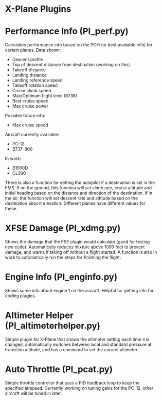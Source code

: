 X-Plane Plugins
======

Performance Info (PI_perf.py)
======
Calculates performance info based on the POH (or best available info) for certain planes. Data shown:

<ul><li>Descent profile</li>
<li>Top of descent distance from destination (working on this)</li>
<li>Takeoff distance</li>
<li>Landing distance</li>
<li>Landing reference speed</li>
<li>Takeoff rotation speed</li>
<li>Cruise climb speed</li>
<li>Max/Optimum flight level (B738)</li>
<li>Best cruise speed</li>
<li>Max cruise power</li></ul>

Possible future info:

<ul><li>Max cruise speed</li></ul>

Aircraft currently available:

<ul><li>PC-12</li>
<li>B737-800</li></ul>

In work:

<ul><li>B1900D</li>
<li>CL300</li></ul>

There is also a function for setting the autopilot if a destination is set in the FMS. If on the ground, this function will set climb rate, cruise altitude and initial heading based on the distance and direction of the destination. If in the air, the function will set descent rate and altitude based on the destination airport elevation. Different planes have different values for these.

XFSE Damage (PI_xdmg.py)
======
Shows the damage that the FSE plugin would calculate (good for testing new code). Automatically reduces mixture above 1000 feet to prevent damage, and warns if taking off without a flight started. A function is also in work to automatically run the steps for finishing the flight.

Engine Info (PI_enginfo.py)
======
Shows some info about engine 1 on the aircraft. Helpful for getting info for coding plugins.

Altimeter Helper (PI_altimeterhelper.py)
======
Simple plugin for X-Plane that shows the altimeter setting each time it is changed, automatically switches between local and standard pressure at transition altitude, and has a command to set the correct altimeter.

Auto Throttle (PI_pcat.py)
======
Simple throttle controller that uses a PID feedback loop to keep the specified airspeed. Currently working on tuning gains for the PC-12, other aircraft will be tuned in later.
